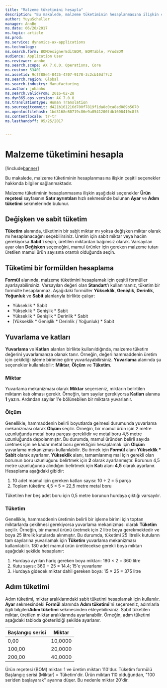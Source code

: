 ```yaml
---
title: "Malzeme tüketimini hesapla"
description: "Bu makalede, malzeme tüketiminin hesaplanmasına ilişkin çeşitli seçenekler hakkında bilgiler sağlanmaktadır."
author: YuyuScheller
manager: AnnBe
ms.date: 06/20/2017
ms.topic: article
ms.prod: 
ms.service: dynamics-ax-applications
ms.technology: 
ms.search.form: BOMDesignerEditBOM, BOMTable, ProdBOM
audience: Application User
ms.reviewer: annbe
ms.search.scope: AX 7.0.0, Operations, Core
ms.custom: 53401
ms.assetid: 9cff88e4-0425-4707-9178-3c2cb10df7c2
ms.search.region: Global
ms.search.industry: Manufacturing
ms.author: johanho
ms.search.validFrom: 2016-02-28
ms.dyn365.ops.version: AX 7.0.0
ms.translationtype: Human Translation
ms.sourcegitcommit: d421b161216d700f7819f1da8c0ca8ad089b5670
ms.openlocfilehash: 1bd3168e80719c86e9a0541200fdb1608410c8f5
ms.contentlocale: tr-tr
ms.lasthandoff: 05/25/2017


---
```


# <a name="calculate-material-consumption"></a>Malzeme tüketimini hesapla

[!include[banner](../includes/banner.md)]


Bu makalede, malzeme tüketiminin hesaplanmasına ilişkin çeşitli seçenekler hakkında bilgiler sağlanmaktadır. 

Malzeme tüketiminin hesaplanmasına ilişkin aşağıdaki seçenekler **Ürün reçetesi** sayfasının **Satır ayrıntıları** hızlı sekmesinde bulunan **Ayar** ve **Adım tüketimi** sekmelerinde bulunur.

## <a name="variable-and-constant-consumption"></a>Değişken ve sabit tüketim
**Tüketim** alanında, tüketimin bir sabit miktar mı yoksa değişken miktar olarak mı hesaplanacağını seçebilirsiniz. Üretim için sabit miktar veya hacim gerekiyorsa **Sabit**'i seçin, üretilen miktardan bağımsız olarak. Varsayılan ayar olan **Değişken** seçeneğini, mamul ürünler için gereken malzeme tutarı üretilen mamul ürün sayısına orantılı olduğunda seçin.

## <a name="calculating-consumption-from-a-formula"></a>Tüketimi bir formülden hesaplama
**Formül** alanında, malzeme tüketimini hesaplamak için çeşitli formüller ayarlayabilirsiniz. Varsayılan değeri olan **Standart**'ı kullanırsanız, tüketim bir formülle hesaplanmaz. Aşağıdaki formüller **Yükseklik**, **Genişlik**, **Derinlik**, **Yoğunluk** ve **Sabit** alanlarıyla birlikte çalışır:

-   Yükseklik \* Sabit
-   Yükseklik \* Genişlik \* Sabit
-   Yükseklik \* Genişlik \* Derinlik \* Sabit
-   (Yükseklik \* Genişlik \* Derinlik / Yoğunluk) \* Sabit

## <a name="rounding-up-and-multiples"></a>Yuvarlama ve katları
**Yuvarlama** ve **Katları** alanları birlikte kullanıldığında, malzeme tüketim değerini yuvarlamanıza olanak tanır. Örneğin, değeri hammaddenin üretim için çekildiği işleme birimine göre yuvarlayabilirsiniz. **Yuvarlama** alanında şu seçenekler kullanılabilir: **Miktar**, **Ölçüm** ve **Tüketim**.

### <a name="quantity"></a>Miktar

Yuvarlama mekanizması olarak **Miktar** seçerseniz, miktarın belirtilen miktarın katı olması gerekir. Örneğin, tam sayılar gerekiyorsa **Katları** alanına **1** yazın. Ardından sayılar 1'e bölünebilen bir miktara yuvarlanır.

### <a name="measurement"></a>Ölçüm

Genellikle, hammaddenin belirli boyutlarda gelmesi durumunda yuvarlama mekanizması olarak **Ölçüm** seçilir. Örneğin, bir mamul ürün için 2 metre uzunluğunda metal boru parçası gereklidir ve metal boru 4,5 metre uzunluğunda depolanmıştır. Bu durumda, mamul üründen belirli sayıda üretmek için ne kadar metal boru gerektiğini hesaplamak için **Ölçüm** yuvarlama mekanizması kullanılabilir. Bu örnek için **Formül** alanı **Yükseklik \* Sabit** olarak ayarlanır. **Yükseklik** alanı, tamamlanmış mal için gerekli olan borunun boru uzunluğunu belirtmek için **2** olarak ayarlanmıştır. Borunun 4,5 metre uzunluğunda alındığını belirtmek için **Katı** alanı **4,5** olarak ayarlanır. Hesaplama aşağıdaki gibidir:

1.  10 adet mamul için gereken katları sayısı: 10 ÷ 2 = 5 parça
2.  Toplam tüketim: 4,5 × 5 = 22,5 metre metal boru

Tüketilen her beş adet boru için 0,5 metre borunun hurdaya çıktığı varsayılır.

### <a name="consumption"></a>Tüketim

Genellikle, hammaddenin üretimin belirli bir işleme birimi için toptan miktarlarda çekilmesi gerekiyorsa yuvarlama mekanizması olarak **Tüketim** seçilir. Örneğin, bir mamul ürünü üretmek için 2 litre boya gerekmektedir ve boya 25 litrelik kutularda alınmıştır. Bu durumda, tüketimi 25 litrelik kutuların tam sayılarına yuvarlamak için **Tüketim** yuvarlama mekanizması kullanılabilir. 180 adet mamul ürün üretilecekse gerekli boya miktarı aşağıdaki şekilde hesaplanır:

1.  Hurdaya ayrılan hariç gereken boya miktarı: 180 × 2 = 360 litre
2.  Kutu sayısı: 360 ÷ 25 = 14.4; 15'e yuvarlanır
3.  Hurdaya gidecek miktar dahil gereken boya: 15 × 25 = 375 litre

## <a name="step-consumption"></a>Adım tüketimi
Adım tüketimi, miktar aralıklarındaki sabit tüketimi hesaplamak için kullanılır. **Ayar** sekmesindeki **Formül** alanında **Adım tüketimi**'ni seçerseniz, adımlarla ilgili bilgileri**Adım tüketimi** sekmesinden ekleyebilirsiniz. Sabit tüketilen miktar, üretilen miktar aralıklarında ayarlanabilir. Örneğin, adım tüketimi aşağıdaki tabloda gösterildiği şekilde ayarlanır.

| Başlangıç serisi | Miktar |
|-------------|----------|
| 0,00        | 10,0000  |
| 100,00      | 20,0000  |
| 200,00      | 40,0000  |

Ürün reçetesi (BOM) miktarı 1 ve üretim miktarı 110'dur. Tüketim formülü Başlangıç serisi (Miktar) = Tüketim'dir. Ürün miktarı 110 olduğundan, "100 seriden başlayarak" ayarına düşer. Bu nedenle miktar 20'dir.




